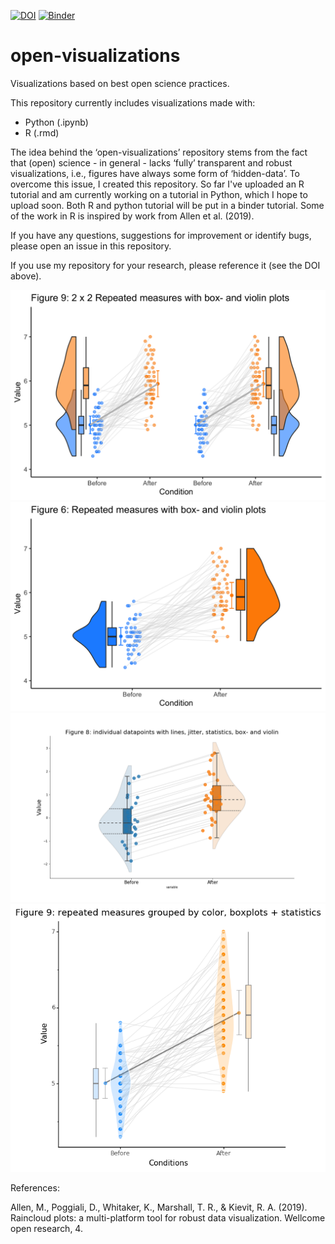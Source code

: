 [![DOI](https://zenodo.org/badge/239716316.svg)](http://dx.doi.org/10.5281/zenodo.3700209)
[![Binder](https://mybinder.org/badge_logo.svg)](https://mybinder.org/v2/gh/jorvlan/open-visualizations/master)
# open-visualizations
Visualizations based on best open science practices.

This repository currently includes visualizations made with:
- Python (.ipynb)
- R (.rmd)

The idea behind the ‘open-visualizations’ repository stems from the fact that (open) science - in general - lacks ‘fully’ transparent and robust visualizations, i.e., figures have always some form of ‘hidden-data’. To overcome this issue, I created this repository. So far I've uploaded an R tutorial and am currently working on a tutorial in Python, which I hope to upload soon. Both R and python tutorial will be put in a binder tutorial. Some of the work in R is inspired by work from Allen et al. (2019). 

If you have any questions, suggestions for improvement or identify bugs, please open an issue in this repository.   

If you use my repository for your research, please reference it (see the DOI above).

![Raincloud example](R/figure9.png)
![Raincloud example2](R/figure6.png)
![Raincloud example3](Python/tutorial_2/figure8.png)
![Raincloud example4](Python/tutorial_1/figure9.png)


References:

Allen, M., Poggiali, D., Whitaker, K., Marshall, T. R., & Kievit, R. A. (2019). Raincloud plots: a multi-platform tool for robust data visualization. Wellcome open research, 4.
